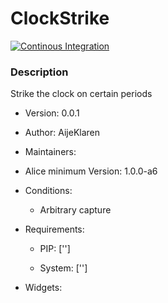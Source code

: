 # ClockStrike

[![Continous Integration](https://gitlab.com/project-alice-assistant/skills/skill_ClockStrike/badges/master/pipeline.svg)](https://gitlab.com/project-alice-assistant/skills/skill_ClockStrike/pipelines/latest)


### Description
Strike the clock on certain periods

- Version: 0.0.1
- Author: AijeKlaren
- Maintainers: 
- Alice minimum Version: 1.0.0-a6
- Conditions:
   - Arbitrary capture


- Requirements:
   - PIP: ['']

   - System: ['']


- Widgets:

